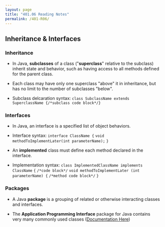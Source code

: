 ```yaml
---
layout: page
title: "401.06 Reading Notes"
permalink: /401-R06/
---
```


## Inheritance & Interfaces

### Inheritance

* In Java, **subclasses** of a class ("**superclass**" relative to the subclass) inherit state and behavior, such as having access to all methods defined for the parent class.

* Each class may have only one superclass "above" it in inheritance, but has no limit to the number of subclasses "below".

* Subclass delcaration syntax: `class SubclassName extends SuperclassName {/*subclass code block*/}`

### Interfaces

* In Java, an interface is a specified list of object behaviors. 

* Interface syntax:
`interface ClassName {`
`void methodToImplementLater(int parameterName);`
`}`

* An **implemented** class must define each method declared in the interface.

* Implementation syntax:
`class ImplementedClassName implements ClassName`
`{`
`/*code block*/`
`void methodToImplementLater (int parameterName) {`
`/*method code block*/`
`}`

### Packages

* A Java **package** is a grouping of related or otherwise interacting classes and interfaces.

* The **Application Programming Interface** package for Java contains very many commonly used classes ([Documentation Here](https://docs.oracle.com/javase/8/docs/api/index.html))
